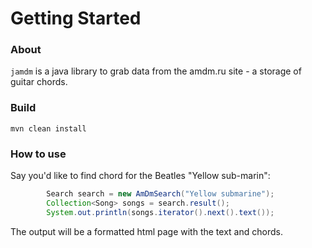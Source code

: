 # Getting Started

### About
`jamdm` is a java library to grab data from the amdm.ru site - a storage of
guitar chords.

### Build
```shell
mvn clean install
```

### How to use
Say you'd like to find chord for the Beatles "Yellow sub-marin":
```java
        Search search = new AmDmSearch("Yellow submarine");
        Collection<Song> songs = search.result();
        System.out.println(songs.iterator().next().text());
```
The output will be a formatted html page with the text and chords.
